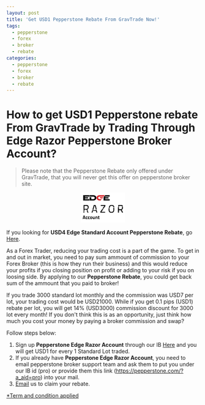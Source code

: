 ```yaml
---
layout: post
title: 'Get USD1 Pepperstone Rebate From GravTrade Now!'
tags:
  - pepperstone
  - forex
  - broker
  - rebate
categories:
  - pepperstone
  - forex
  - broker
  - rebate
---
```

# How to get USD1 Pepperstone rebate From GravTrade by Trading Through Edge Razor Pepperstone Broker Account?
> Please note that the Pepperstone Rebate only offered under GravTrade, that you will never get this offer on pepperstone broker site.

<div align="center">
<img alt="Edge Razor Account Pepperstone Rebate" src="/static/img/general-image/pepperstone-edge-razor-account.PNG" title="Edge Razor Account Pepperstone Rebate">
</div>

If you looking for **USD4 Edge Standard Account Pepperstone Rebate**, go [Here](http://www.gravtrade.com/pepperstone/forex/broker/rebate/2016/09/18/pepperstone-broker-rebate-edge-standard.html "Edge Standard Account Pepperstone Rebate").

As a Forex Trader, reducing your trading cost is a part of the game. To get in and out in market, you need to pay sum ammount of commission to your Forex Broker (this is how they run their business) and this would reduce your profits if you closing position on profit or adding to your risk if you on loosing side. By applying to our **Pepperstone Rebate**, you could get back sum of the ammount that you paid to broker!

If you trade 3000 standard lot monthly and the commission was USD7 per lot, your trading cost would be USD21000. While if you get 0.1 pips (USD1) rebate per lot, you will get 14% (USD3000) commission discount for 3000 lot every month! If you don't think this is as an opportunity, just think how much you cost your money by paying a broker commission and swap?

Follow steps below:

1. Sign up **Pepperstone Edge Razor Account** through our IB [Here](https://pepperstone.com/?a_aid=pro "Here") and you will get USD1 for every 1 Standard Lot traded.
2. If you already have **Pepperstone Edge Razor Account**, you need to email pepperstone broker support team and ask them to put you under our IB id (pro) or provide them this link (https://pepperstone.com/?a_aid=pro) into your mail.
3. [Email](http://www.gravtrade.com/contact "Email") us to claim your rebate.

[*Term and condition applied](http://www.gravtrade.com/term-and-condition/ "Term and condition applied")
